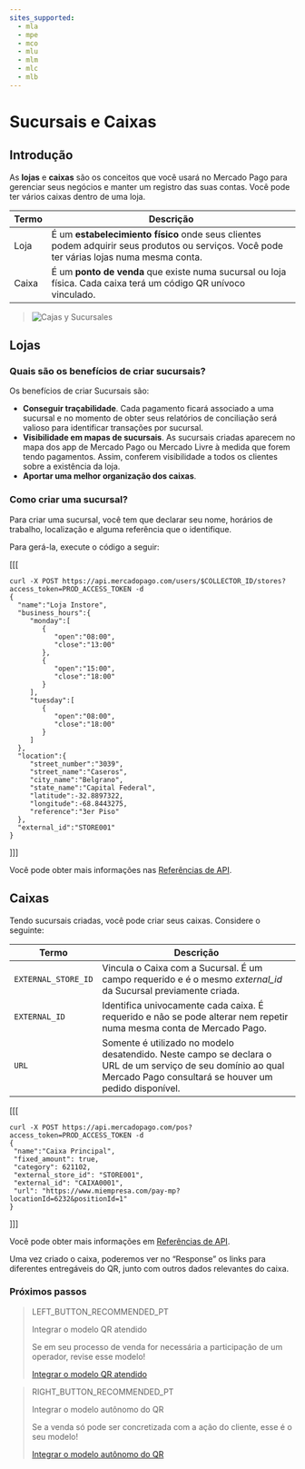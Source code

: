 ```yaml
---
sites_supported:
  - mla
  - mpe
  - mco
  - mlu
  - mlm
  - mlc
  - mlb
---
```


# Sucursais e Caixas

## Introdução

As **lojas** e **caixas** são os conceitos que você usará no Mercado Pago para gerenciar seus negócios e manter um registro das suas contas. Você pode ter vários caixas dentro de uma loja.

| Termo       |  Descrição                                                 |
| ------------- | ------------------------------------------------------------ |
| Loja      | É um **estabelecimiento físico** onde seus clientes podem adquirir seus produtos ou serviços. Você pode ter várias lojas numa mesma conta.  |
| Caixa           | É um **ponto de venda** que existe numa sucursal ou loja física. Cada caixa terá um código QR unívoco vinculado.  |

> ![Cajas y Sucursales](/images/stores_pos.pt.png) 



## Lojas

### Quais são os benefícios de criar sucursais?

Os benefícios de criar Sucursais são:

- **Conseguir traçabilidade**. Cada pagamento ficará associado a uma sucursal e no momento de obter seus relatórios de conciliação será valioso para identificar transações por sucursal. 
- **Visibilidade em mapas de sucursais**.  As sucursais criadas aparecem no mapa dos app de Mercado Pago ou Mercado Livre à medida que forem tendo pagamentos. Assim, conferem visibilidade a todos os clientes sobre a existência da loja. 
- **Aportar uma melhor organização dos caixas**. 

### Como criar uma sucursal?

Para criar uma sucursal, você tem que declarar seu nome, horários de trabalho, localização e alguma referência que o identifique. 

Para gerá-la, execute o código a seguir: 

[[[
 ```curl
curl -X POST https://api.mercadopago.com/users/$COLLECTOR_ID/stores?access_token=PROD_ACCESS_TOKEN -d
{  
   "name":"Loja Instore",
   "business_hours":{  
      "monday":[  
         {  
            "open":"08:00",
            "close":"13:00"
         },
         {  
            "open":"15:00",
            "close":"18:00"
         }
      ],
      "tuesday":[  
         {  
            "open":"08:00",
            "close":"18:00"
         }
      ]   
   },
   "location":{  
      "street_number":"3039",
      "street_name":"Caseros",
      "city_name":"Belgrano",
      "state_name":"Capital Federal",
      "latitude":-32.8897322,
      "longitude":-68.8443275,
      "reference":"3er Piso"
   },
   "external_id":"STORE001"
}
```
]]]

Você pode obter mais informações nas [Referências de API](https://www.mercadopago.com.br/developers/pt/reference/stores/_users_user_id_stores/post/).


## Caixas

Tendo sucursais criadas, você pode criar seus caixas. Considere o seguinte: 

| Termo       |  Descrição                                                 |
| ------------- | ------------------------------------------------------------ |
| `EXTERNAL_STORE_ID`     | Vincula o Caixa com a Sucursal. É um campo requerido e é o mesmo *external_id* da Sucursal previamente criada. |
| `EXTERNAL_ID`           | Identifica univocamente cada caixa. É requerido e não se pode alterar nem repetir numa mesma conta de Mercado Pago. |
| `URL`           | Somente é utilizado no modelo desatendido. Neste campo se declara o URL de um serviço de seu domínio ao qual  Mercado Pago consultará se houver um pedido disponível.  |

[[[
 ```curl
curl -X POST https://api.mercadopago.com/pos?access_token=PROD_ACCESS_TOKEN -d     
{
  "name":"Caixa Principal", 
  "fixed_amount": true,
  "category": 621102,
  "external_store_id": "STORE001",
  "external_id": "CAIXA0001",
  "url": "https://www.miempresa.com/pay-mp?locationId=6232&positionId=1"
}
```
]]]

Você pode obter mais informações em [Referências de API](https://www.mercadopago.com.br/developers/pt/reference/pos/_pos/post/).

Uma vez criado o caixa, poderemos ver no “Response” os links para diferentes entregáveis do QR, junto com outros dados relevantes do caixa. 



### Próximos passos


> LEFT_BUTTON_RECOMMENDED_PT
>
> Integrar o modelo QR atendido
>
> Se em seu processo de venda for necessária a participação de um operador, revise esse modelo!
>
> [Integrar o modelo QR atendido](https://www.mercadopago.com.br/developers/pt/guides/qr-code/qr-attended/qr-attended-part-a/)


> RIGHT_BUTTON_RECOMMENDED_PT
>
> Integrar o modelo autônomo do QR
>
> Se a venda só pode ser concretizada com a ação do cliente, esse é o seu modelo!
>
> [Integrar o modelo autônomo do QR](https://www.mercadopago.com.br/developers/pt/guides/qr-code/qr-unattended/qr-unattended-part-a/)